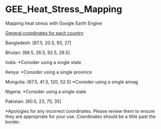 # GEE_Heat_Stress_Mapping
Mapping heat stress with Google Earth Engine

<u> General coordinates for each country </u> 

Bangladesh: [87.5, 20.5, 93, 27]

Bhutan: [88.5, 26.5, 92.5, 28.5]

India: *Consider using a single state

Kenya: *Consider using a single province

Mongolia: [67.5, 41.5, 120, 52.5] *Consider using a single aimag

Nigeria: *Consider using a single state

Pakistan: [60.5, 23, 75, 35]

*Apologies for any incorrect coordinates. Please review them to ensure they are appropriate for your use. Coordinates should be a little past the border.
